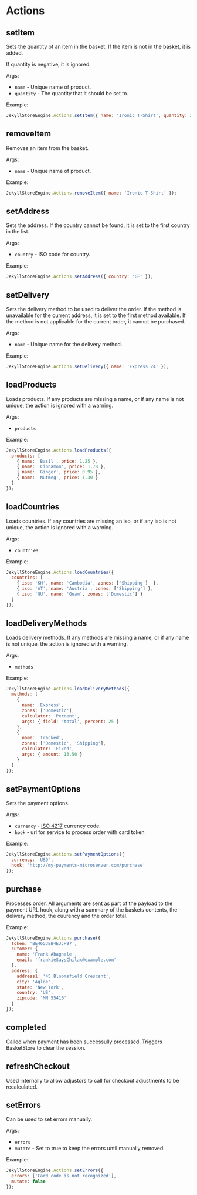 # Actions

## setItem

Sets the quantity of an item in the basket. If the item is not in the basket, it is added.

If quantity is negative, it is ignored.

Args:

* `name` - Unique name of product.
* `quantity` - The quantity that it should be set to.

Example:

```javascript
JekyllStoreEngine.Actions.setItem({ name: 'Ironic T-Shirt', quantity: 2 });
```

## removeItem

Removes an item from the basket.

Args:

* `name` - Unique name of product.

Example:

```javascript
JekyllStoreEngine.Actions.removeItem({ name: 'Ironic T-Shirt' });
```

## setAddress

Sets the address. If the country cannot be found, it is set to the first country in the list.

Args:

* `country` - ISO code for country.

Example:

```javascript
JekyllStoreEngine.Actions.setAddress({ country: 'GF' });
```

## setDelivery

Sets the delivery method to be used to deliver the order. If the method is unavailable for the current address, it is set to the first method available. If the method is not applicable for the current order, it cannot be purchased.

Args:

* `name` - Unique name for the delivery method.

Example:

```javascript
JekyllStoreEngine.Actions.setDelivery({ name: 'Express 24' });
```

## loadProducts

Loads products. If any products are missing a name, or if any name is not unique, the action is ignored with a warning.

Args:

* `products`

Example:

```javascript
JekyllStoreEngine.Actions.loadProducts({
  products: [
    { name: 'Basil', price: 1.25 },
    { name: 'Cinnamon', price: 1.78 },
    { name: 'Ginger', price: 0.95 },
    { name: 'Nutmeg', price: 1.30 }
  ]
});
```

## loadCountries

Loads countries. If any countries are missing an iso, or if any iso is not unique, the action is ignored with a warning.

Args:

* `countries`

Example:

```javascript
JekyllStoreEngine.Actions.loadCountries({
  countries: [
    { iso: 'KH', name: 'Cambodia', zones: ['Shipping']  },
    { iso: 'AT', name: 'Austria', zones: ['Shipping'] },
    { iso: 'GU', name: 'Guam', zones: ['Domestic'] }
  ]
});
```

## loadDeliveryMethods

Loads delivery methods. If any methods are missing a name, or if any name is not unique, the action is ignored with a warning.

Args:

* `methods`

Example:

```javascript
JekyllStoreEngine.Actions.loadDeliveryMethods({
  methods: [
    {
      name: 'Express',
      zones: ['Domestic'],
      calculator: 'Percent',
      args: { field: 'total', percent: 25 }
    },
    {
      name: 'Tracked',
      zones: ['Domestic', 'Shipping'],
      calculator: 'Fixed',
      args: { amount: 13.50 }
    }
  ]
});
```

## setPaymentOptions

Sets the payment options.

Args:

* `currency` - [ISO 4217](http://en.wikipedia.org/wiki/ISO_4217) currency code.
* `hook` - url for service to process order with card token

Example:

```javascript
JekyllStoreEngine.Actions.setPaymentOptions({
  currency: 'USD',
  hook: 'http://my-payments-microserver.com/purchase'
});
```

## purchase

Processes order. All arguments are sent as part of the payload to the payment
URL hook, along with a summary of the baskets contents, the delivery method,
the cuurency and the order total.

Example:

```javascript
JekyllStoreEngine.Actions.purchase({
  token: 'BE4653EB4EJJH97',
  cutomer: {
    name: 'Frank Abagnale',
    email: 'frankieSaysChilax@example.com'
  },
  address: {
    address1: '45 Bloomsfield Crescent',
    city: 'Agloe',
    state: 'New York',
    country: 'US',
    zipcode: 'MN 55416'
  }
});
```

## completed

Called when payment has been successully processed. Triggers BasketStore to clear the session.

## refreshCheckout

Used internally to allow adjustors to call for checkout adjustments to be recalculated.

## setErrors

Can be used to set errors manually.

Args:

* `errors`
* `mutate` - Set to true to keep the errors until manually removed.

Example:

```javascript
JekyllStoreEngine.Actions.setErrors({
  errors: ['Card code is not recognized'],
  mutate: false
});
```

